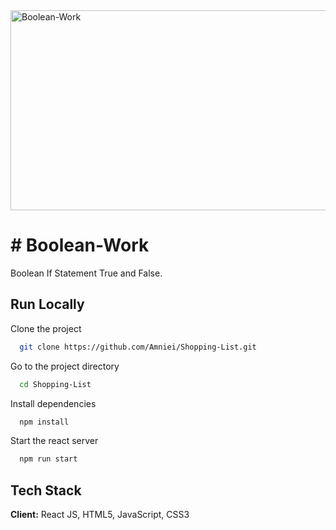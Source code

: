 <img src="https://socialify.git.ci/alungilembuthuma/Boolean-Work/image?language=1&owner=1&name=1&stargazers=1&theme=Light" alt="Boolean-Work" width="640" height="320" />
<h1># Boolean-Work</h1>
<p>Boolean If Statement True and False.</p>

## Run Locally
Clone the project
```bash
  git clone https://github.com/Amniei/Shopping-List.git
```
Go to the project directory
```bash
  cd Shopping-List
```
Install dependencies
```bash
  npm install
```
Start the react server
```bash
  npm run start
```
## Tech Stack
**Client:** React JS, HTML5, JavaScript, CSS3
